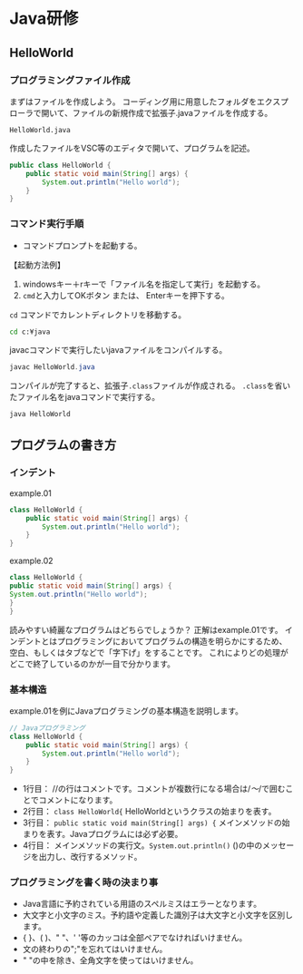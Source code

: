 # Java研修

## HelloWorld

### プログラミングファイル作成

まずはファイルを作成しよう。
コーディング用に用意したフォルダをエクスプローラで開いて、ファイルの新規作成で拡張子.javaファイルを作成する。

`HelloWorld.java`

作成したファイルをVSC等のエディタで開いて、プログラムを記述。

```java
public class HelloWorld {
    public static void main(String[] args) {
        System.out.println("Hello world");
    }
}
```

### コマンド実行手順

- コマンドプロンプトを起動する。

【起動方法例】

1. windowsキー＋rキーで「ファイル名を指定して実行」を起動する。
1. `cmd`と入力してOKボタン または、 Enterキーを押下する。

`cd` コマンドでカレントディレクトリを移動する。

```cmd
cd c:¥java
```

javacコマンドで実行したいjavaファイルをコンパイルする。

```java
javac HelloWorld.java
```

コンパイルが完了すると、拡張子`.class`ファイルが作成される。
`.class`を省いたファイル名をjavaコマンドで実行する。

```java
java HelloWorld
```

## プログラムの書き方

### インデント

example.01
```java
class HelloWorld {
    public static void main(String[] args) {
        System.out.println("Hello world");
    }
}
```

example.02
```java
class HelloWorld {
public static void main(String[] args) {
System.out.println("Hello world");
}
}
```

読みやすい綺麗なプログラムはどちらでしょうか？
正解はexample.01です。
インデントとはプログラミングにおいてプログラムの構造を明らかにするため、
空白、もしくはタブなどで「字下げ」をすることです。
これによりどの処理がどこで終了しているのかが一目で分かります。


### 基本構造

example.01を例にJavaプログラミングの基本構造を説明します。
```java
// Javaプログラミング
class HelloWorld {
    public static void main(String[] args) {
        System.out.println("Hello world");
    }
}
```
 - 1行目： //の行はコメントです。コメントが複数行になる場合は/*～*/で囲むことでコメントになります。
 - 2行目： `class HelloWorld{` HelloWorldというクラスの始まりを表す。
 - 3行目： `public static void main(String[] args) {` メインメソッドの始まりを表す。Javaプログラムには必ず必要。
 - 4行目： メインメソッドの実行文。`System.out.println()` ()の中のメッセージを出力し、改行するメソッド。


### プログラミングを書く時の決まり事

- Java言語に予約されている用語のスペルミスはエラーとなります。
- 大文字と小文字のミス。予約語や定義した識別子は大文字と小文字を区別します。
- { }、( )、" "、' '等のカッコは全部ペアでなければいけません。
- 文の終わりの";"を忘れてはいけません。
- " "の中を除き、全角文字を使ってはいけません。
